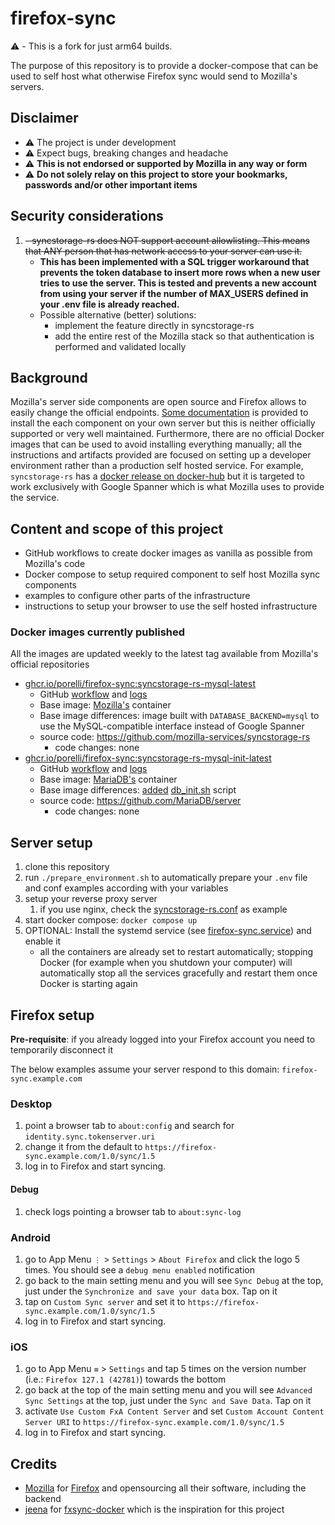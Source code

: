 
# firefox-sync
 
⚠️ - This is a fork for just arm64 builds.

The purpose of this repository is to provide a docker-compose that can be used to self host what otherwise Firefox sync would send to Mozilla's servers.

## Disclaimer

- ⚠️ The project is under development
- ⚠️ Expect bugs, breaking changes and headache
- ⚠️ **This is not endorsed or supported by Mozilla in any way or form**
- ⚠️ **Do not solely relay on this project to store your bookmarks, passwords and/or other important items**

## Security considerations

1. ~~- syncstorage-rs does NOT support account allowlisting. This means that ANY person that has network access to your server can use it.~~
    - **This has been implemented with a SQL trigger workaround that prevents the token database to insert more rows when a new user tries to use the server. This is tested and prevents a new account from using your server if the number of MAX_USERS defined in your .env file is already reached.**
    - Possible alternative (better) solutions:
        - implement the feature directly in syncstorage-rs
        - add the entire rest of the Mozilla stack so that authentication is performed and validated locally

## Background

Mozilla's server side components are open source and Firefox allows to easily change the official endpoints.
[Some documentation](https://mozilla-services.readthedocs.io/en/latest/index.html) is provided to install the each component on your own server but this is neither officially supported or very well maintained. Furthermore, there are no official Docker images that can be used to avoid installing everything manually; all the instructions and artifacts provided are focused on setting up a developer environment rather than a production self hosted service. For example, `syncstorage-rs` has a [docker release on docker-hub](https://hub.docker.com/r/mozilla/syncstorage-rs/) but it is targeted to work exclusively with Google Spanner which is what Mozilla uses to provide the service.

## Content and scope of this project
- GitHub workflows to create docker images as vanilla as possible from Mozilla's code
- Docker compose to setup required component to self host Mozilla sync components
- examples to configure other parts of the infrastructure
- instructions to setup your browser to use the self hosted infrastructure

### Docker images currently published
All the images are updated weekly to the latest tag available from Mozilla's official repositories
- [ghcr.io/porelli/firefox-sync:syncstorage-rs-mysql-latest](https://github.com/porelli/firefox-sync/pkgs/container/firefox-sync/versions)
    - GitHub [workflow](/.github/workflows/syncstorage-rs.yml) and [logs](https://github.com/porelli/firefox-sync/actions/workflows/syncstorage-rs.yml)
    - Base image: [Mozilla's](https://github.com/mozilla-services/syncstorage-rs/blob/master/Dockerfile) container
    - Base image differences: image built with `DATABASE_BACKEND=mysql` to use the MySQL-compatible interface instead of Google Spanner
    - source code: https://github.com/mozilla-services/syncstorage-rs
        - code changes: none
- [ghcr.io/porelli/firefox-sync:syncstorage-rs-mysql-init-latest](https://github.com/porelli/firefox-sync/pkgs/container/firefox-sync/versions)
    - GitHub [workflow](/.github/workflows/syncstorage-rs.yml) and [logs](https://github.com/porelli/firefox-sync/actions/workflows/syncstorage-rs.yml)
    - Base image: [MariaDB's](https://github.com/MariaDB/mariadb-docker/blob/master/Dockerfile.template) container
    - Base image differences: [added](/syncstorage-rs-init/Dockerfile) [db_init.sh](/syncstorage-rs/db_init.sh) script
    - source code: https://github.com/MariaDB/server
        - code changes: none

## Server setup

1. clone this repository
1. run `./prepare_environment.sh` to automatically prepare your `.env` file and conf examples according with your variables
1. setup your reverse proxy server
    1. if you use nginx, check the [syncstorage-rs.conf](/config/nginx/syncstorage-rs.conf) as example
1. start docker compose: `docker compose up`
1. OPTIONAL: Install the systemd service (see [firefox-sync.service](/config/systemd/syncstorage-rs.service)) and enable it
    - all the containers are already set to restart automatically; stopping Docker (for example when you shutdown your computer) will automatically stop all the services gracefully and restart them once Docker is starting again

## Firefox setup

**Pre-requisite**: if you already logged into your Firefox account you need to temporarily disconnect it

The below examples assume your server respond to this domain: `firefox-sync.example.com`

### Desktop

1. point a browser tab to `about:config` and search for `identity.sync.tokenserver.uri`
1. change it from the default to `https://firefox-sync.example.com/1.0/sync/1.5`
1. log in to Firefox and start syncing.

#### Debug
1. check logs pointing a browser tab to `about:sync-log`

### Android

1. go to App Menu `⋮` > `Settings` > `About Firefox` and click the logo 5 times. You should see a `debug menu enabled` notification
1. go back to the main setting menu and you will see `Sync Debug` at the top, just under the `Synchronize and save your data` box. Tap on it
1. tap on `Custom Sync server` and set it to `https://firefox-sync.example.com/1.0/sync/1.5`
1. log in to Firefox and start syncing.

### iOS

1. go to App Menu `≡` > `Settings` and tap 5 times on the version number (i.e.: `Firefox 127.1 (42781)`) towards the bottom
1. go back at the top of the main setting menu and you will see `Advanced Sync Settings` at the top, just under the `Sync and Save Data`. Tap on it
1. activate `Use Custom FxA Content Server` and set `Custom Account Content Server URI` to `https://firefox-sync.example.com/1.0/sync/1.5`
1. log in to Firefox and start syncing.

## Credits
- [Mozilla](https://www.mozilla.org/) for [Firefox](https://www.mozilla.org/firefox) and opensourcing all their software, including the backend
- [jeena](https://github.com/jeena) for [fxsync-docker](https://github.com/jeena/fxsync-docker) which is the inspiration for this project
